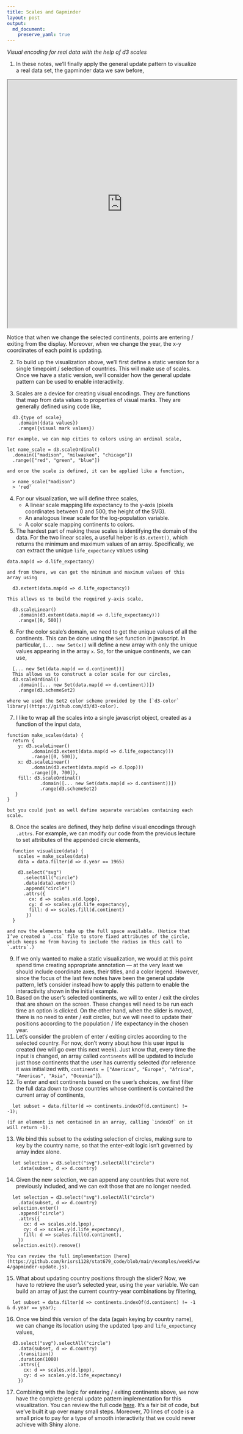 ```yaml
---
title: Scales and Gapminder
layout: post
output:
  md_document:
    preserve_yaml: true
---
```


_Visual encoding for real data with the help of d3 scales_

1. In these notes, we’ll finally apply the general update pattern to visualize a
real data set, the gapminder data we saw before,

<iframe src="https://krisrs1128.github.io/stat679_code/examples/week5/week5-4/gapminder-update2.html" width=600 height=650></iframe>

Notice that when we change the selected continents, points are entering / exiting from the display. Moreover, when we change the year, the x-y coordinates of each point is updating.

2. To build up the visualization above, we’ll first define a static version for
a single timepoint / selection of countries. This will make use of scales. Once
we have a static version, we’ll consider how the general update pattern can be
used to enable interactivity.

3. Scales are a device for creating visual encodings. They are functions that map from data values to properties of visual marks. They are generally defined using code like,
  ```
	d3.{type of scale}
	  .domain({data values})
	  .range({visual mark values})
  ```
	For example, we can map cities to colors using an ordinal scale,
  ```
  let name_scale = d3.scaleOrdinal()
    .domain(["madison", "milwaukee", "chicago"])
    .range(["red", "green", "blue"])
  ```
	and once the scale is defined, it can be applied like a function,
  ```
	> name_scale("madison")
	> 'red'
  ```
4. For our visualization, we will define three scales,
	* A linear scale mapping life expectancy to the y-axis (pixels coordinates between 0 and 500, the height of the SVG).
	* An analogous linear scale for the log-population variable.
	* A color scale mapping continents to colors.
5. The hardest part of making these scales is identifying the domain of the
data. For the two linear scales, a useful helper is `d3.extent()`, which returns
the minimum and maximum values of an array. Specifically, we can extract the
unique `life_expectancy` values using
  ```
  data.map(d => d.life_expectancy)
  ```
	and from there, we can get the minimum and maximum values of this array using
  ```
	d3.extent(data.map(d => d.life_expectancy))
  ```
	This allows us to build the required y-axis scale,
  ```
	d3.scaleLinear()
	  .domain(d3.extent(data.map(d => d.life_expectancy)))
	  .range([0, 500])
  ```
6. For the color scale’s domain, we need to get the unique values of all the continents. This can be done using the `Set` function in javascript. In particular, `[... new Set(x)]` will define a new array with only the unique values appearing in the array `x`. So, for the unique continents, we can use,
  ```
	[... new Set(data.map(d => d.continent))]
	This allows us to construct a color scale for our circles,
	d3.scaleOrdinal()
	  .domain([... new Set(data.map(d => d.continent))])
	  .range(d3.schemeSet2)
  ```
	where we used the Set2 color scheme provided by the [`d3-color` library](https://github.com/d3/d3-color).

7. I like to wrap all the scales into a single javascript object, created as a function of the input data,
  ```
function make_scales(data) {
    return {
      y: d3.scaleLinear()
           .domain(d3.extent(data.map(d => d.life_expectancy)))
           .range([0, 500]),
      x: d3.scaleLinear()
           .domain(d3.extent(data.map(d => d.lpop)))
           .range([0, 700]),
      fill: d3.scaleOrdinal()
              .domain([... new Set(data.map(d => d.continent))])
              .range(d3.schemeSet2)
     }
}
  ```
	but you could just as well define separate variables containing each scale.
8. Once the scales are defined, they help define visual encodings through
`.attrs`. For example, we can modify our code from the previous lecture to set
attributes of the appended circle elements,
  ```
	function visualize(data) {
	  scales = make_scales(data)
	  data = data.filter(d => d.year == 1965)

	  d3.select("svg")
		.selectAll("circle")
		.data(data).enter()
		.append("circle")
		.attrs({
		  cx: d => scales.x(d.lpop),
		  cy: d => scales.y(d.life_expectancy),
		  fill: d => scales.fill(d.continent)
		 })
	}
  ```
	and now the elements take up the full space available. (Notice that I’ve created a `.css` file to store fixed attributes of the circle, which keeps me from having to include the radius in this call to `.attrs`.)
9. If we only wanted to make a static visualization, we would at this point spend time creating appropriate annotation — at the very least we should include coordinate axes, their titles, and a color legend. However, since the focus of the last few notes have been the general update pattern, let’s consider instead how to apply this pattern to enable the interactivity shown in the initial example.
10. Based on the user’s selected continents, we will to enter / exit the circles
that are shown on the screen. These changes will need to be run each time an
option is clicked. On the other hand, when the slider is moved, there is no need
to enter / exit circles, but we will need to update their positions according to
the population / life expectancy in the chosen year.
11. Let’s consider the problem of enter / exiting circles according to the
selected country. For now, don’t worry about how this user input is created (we
will go over this next week). Just know that, every time the input is changed,
an array called `continents` will be updated to include just those continents
that the user has currently selected (for reference it was initialized with,
`continents = ["Americas", "Europe", "Africa", "Americas", "Asia", "Oceania"]`).
12. To enter and exit continents based on the user’s choices, we first filter
the full data down to those countries whose continent is contained the current
array of continents,
  ```
	let subset = data.filter(d => continents.indexOf(d.continent) != -1);
  ```
	(if an element is not contained in an array, calling `indexOf` on it will return -1).
13. We bind this subset to the existing selection of circles, making sure to key
by the country name, so that the enter-exit logic isn’t governed by array index
alone.
  ```
	let selection = d3.select("svg").selectAll("circle")
	  .data(subset, d => d.country)
  ```
14. Given the new selection, we can append any countries that were not
previously included, and we can exit those that are no longer needed.
  ```
	let selection = d3.select("svg").selectAll("circle")
	  .data(subset, d => d.country)
	selection.enter()
	  .append("circle")
	  .attrs({
	    cx: d => scales.x(d.lpop),
	    cy: d => scales.y(d.life_expectancy),
	    fill: d => scales.fill(d.continent),
	  })
	selection.exit().remove()
  ```
	You can review the full implementation [here](https://github.com/krisrs1128/stat679_code/blob/main/examples/week5/week5-4/gapminder-update.js).
15. What about updating country positions through the slider? Now, we have to
retrieve the user’s selected year, using the `year` variable. We can build an
array of just the current country-year combinations by filtering,
  ```
	let subset = data.filter(d => continents.indexOf(d.continent) != -1 & d.year == year);
  ```
16. Once we bind this version of the data (again keying by country name), we can
change its location using the updated `lpop` and `life_expectancy` values,
  ```
	d3.select("svg").selectAll("circle")
	  .data(subset, d => d.country)
	  .transition()
	  .duration(1000)
	  .attrs({
	    cx: d => scales.x(d.lpop),
	    cy: d => scales.y(d.life_expectancy)
	  })
  ```
17. Combining with the logic for entering / exiting continents above, we now
have the complete general update pattern implementation for this visualization.
You can review the full code
[here](https://github.com/krisrs1128/stat679_code/blob/main/examples/week5/week5-4/gapminder-update2.js).
It’s a fair bit of code, but we’ve built it up over many small steps. Moreover,
70 lines of code is a small price to pay for a type of smooth interactivity that
we could never achieve with Shiny alone.
